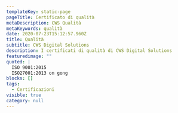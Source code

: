 ```yaml
---
templateKey: static-page
pageTitle: Certificato di qualità
metaDescription: CWS Qualità
metaKeywords: qualità
date: 2020-07-23T15:12:57.960Z
title: Qualità
subtitle: CWS Digital Solutions
description: I certificati di qualità di CWS Digital Solutions
featuredimage: ""
quoted: |
  ISO 9001:2015 
  ISO27001:2013 on gong
blocks: []
tags:
  - Certificazioni
visible: true
category: null
---
```

